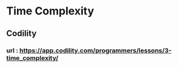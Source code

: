 # Time Complexity
## Codility
### url : https://app.codility.com/programmers/lessons/3-time_complexity/